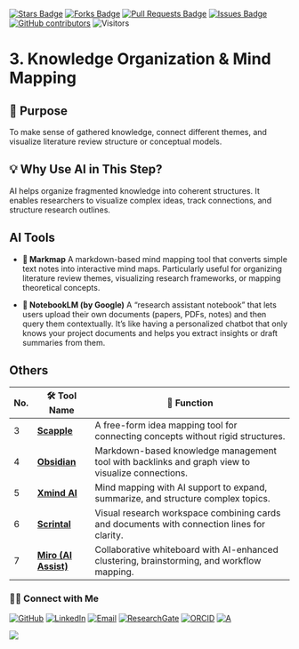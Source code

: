 <a href="https://github.com/drshahizan/short-course/stargazers"><img src="https://img.shields.io/github/stars/drshahizan/short-course" alt="Stars Badge"/></a>
<a href="https://github.com/drshahizan/short-course/network/members"><img src="https://img.shields.io/github/forks/drshahizan/short-course" alt="Forks Badge"/></a>
<a href="https://github.com/drshahizan/short-course/pulls"><img src="https://img.shields.io/github/issues-pr/drshahizan/short-course" alt="Pull Requests Badge"/></a>
<a href="https://github.com/drshahizan/short-course"><img src="https://img.shields.io/github/issues/drshahizan/short-course" alt="Issues Badge"/></a>
<a href="https://github.com/drshahizan/short-course/graphs/contributors"><img alt="GitHub contributors" src="https://img.shields.io/github/contributors/drshahizan/short-course?color=2b9348"></a>
![Visitors](https://api.visitorbadge.io/api/visitors?path=https%3A%2F%2Fgithub.com%2Fdrshahizan%2Fshort-course&labelColor=%23d9e3f0&countColor=%23697689&style=flat)

# 3. Knowledge Organization & Mind Mapping

## 🔸 Purpose
To make sense of gathered knowledge, connect different themes, and visualize literature review structure or conceptual models.

## 💡 Why Use AI in This Step?
AI helps organize fragmented knowledge into coherent structures. It enables researchers to visualize complex ideas, track connections, and structure research outlines.

## AI Tools

* **🧭 Markmap**
A markdown-based mind mapping tool that converts simple text notes into interactive mind maps. Particularly useful for organizing literature review themes, visualizing research frameworks, or mapping theoretical concepts.

* **📒 NotebookLM (by Google)**
A “research assistant notebook” that lets users upload their own documents (papers, PDFs, notes) and then query them contextually. It’s like having a personalized chatbot that only knows your project documents and helps you extract insights or draft summaries from them.

## Others

| No. | 🛠 **Tool Name**                                                   | 📖 **Function** |
| --- | ------------------------------------------------------------------ | -------------------------------------------------------------------------------------------------------- |
| 3   | [**Scapple**](https://www.literatureandlatte.com/scapple/overview) | A free-form idea mapping tool for connecting concepts without rigid structures.                          |
| 4   | [**Obsidian**](https://obsidian.md/)                               | Markdown-based knowledge management tool with backlinks and graph view to visualize connections.         |
| 5   | [**Xmind AI**](https://xmind.app/ai/)                              | Mind mapping with AI support to expand, summarize, and structure complex topics.                         |
| 6   | [**Scrintal**](https://www.scrintal.com/)                          | Visual research workspace combining cards and documents with connection lines for clarity.               |
| 7   | [**Miro (AI Assist)**](https://miro.com/)                          | Collaborative whiteboard with AI-enhanced clustering, brainstorming, and workflow mapping.               |


### 🙌🏻 Connect with Me
<p align="left">
    <a href="https://github.com/drshahizan" target="_blank"><img alt="GitHub" src="https://img.shields.io/badge/-@drshahizan-181717?style=flat-square&logo=GitHub&logoColor=white"></a>
    <a href="https://www.linkedin.com/in/drshahizan" target="_blank"><img alt="LinkedIn" src="https://img.shields.io/badge/-drshahizan-blue?style=flat-square&logo=Linkedin&logoColor=white&link=https://www.linkedin.com/in/drshahizan/"></a>
    <a href="mailto:shahizan@utm.my" target="_blank"><img alt="Email" src="https://img.shields.io/badge/-shahizan@utm.my-c14438?style=flat-square&logo=Gmail&logoColor=white&link=mailto:shahizan@utm.my.com"></a>
    <a href="https://www.researchgate.net/profile/Mohd-Othman-28" target="_blank"><img alt="ResearchGate" src="https://img.shields.io/badge/-ResearchGate-00CCBB?style=flat-square&logo=ResearchGate&logoColor=white"></a>
    <a href="https://orcid.org/0000-0003-4261-1873" target="_blank"><img alt="ORCID" src="https://img.shields.io/badge/-ORCID-A6CE39?style=flat-square&logo=ORCID&logoColor=white"></a> 
 <a href="https://visitorbadge.io/status?path=https%3A%2F%2Fgithub.com%2Fdrshahizan" target="_blank"><img alt="A" src="https://api.visitorbadge.io/api/visitors?path=https%3A%2F%2Fgithub.com%2Fdrshahizan&labelColor=%23697689&countColor=%23555555&style=plastic"></a>
 
![](https://hit.yhype.me/github/profile?user_id=81284918)
</p>
